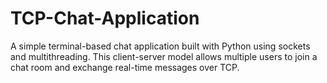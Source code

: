 # TCP-Chat-Application
A simple terminal-based chat application built with Python using sockets and multithreading. This client-server model allows multiple users to join a chat room and exchange real-time messages over TCP.
